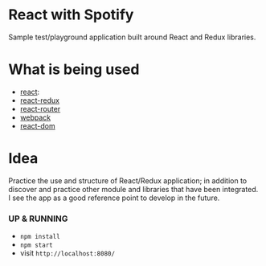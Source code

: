 # React with Spotify

Sample test/playground application built around React and Redux libraries.

# What is being used

- [react](https://github.com/facebook/react):
- [react-redux](https://github.com/rackt/react-redux)
- [react-router](https://github.com/rackt/react-router)
- [webpack](https://github.com/webpack/webpack)
- [react-dom](https://www.npmjs.com/package/react-dom)

# Idea

Practice the use and structure of React/Redux application; in addition to discover and practice other module and libraries that have been integrated.
I see the app as a good reference point to develop in the future.

### UP & RUNNING
* `npm install`
* `npm start`
* visit `http://localhost:8080/`
